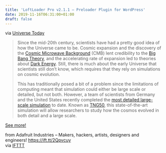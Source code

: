 ```yaml
---
title: 'LoftLoader Pro v2.1.1 – Preloader Plugin for WordPress'
date: 2019-11-16T06:31:00+01:00
draft: false
---
```


via [Universe Today](https://www.universetoday.com/143977/watch-a-simulation-of-a-galaxy-from-the-big-bang-until-the-present-day/)

> Since the mid-20th century, scientists have had a pretty good idea of how the Universe came to be. Cosmic expansion and the discovery of the [Cosmic Microwave Background](https://www.universetoday.com/135288/what-is-the-cosmic-microwave-background/) (CMB) lent credibility to the [Big Bang Theory](https://www.universetoday.com/54756/what-is-the-big-bang-theory/), and the accelerating rate of expansion led to theories about [Dark Energy](https://www.universetoday.com/119363/how-do-we-know-dark-energy-exists/). Still, there is much about the early Universe that scientists still don’t know, which requires that they rely on simulations on cosmic evolution.
> 
> This has traditionally posed a bit of a problem since the limitations of computing meant that simulation could either be large scale or detailed, but not both. However, a team of scientists from Germany and the United States recently completed the [most detailed large-scale simulation](https://ras.ac.uk/news-and-press/research-highlights/galactic-fountains-and-carousels-order-emerging-chaos) to date. Known as [TNG50](https://www.tng-project.org/), this state-of-the-art simulation will allow researchers to study how the cosmos evolved in both detail and a large scale.

[See more!](https://www.universetoday.com/143977/watch-a-simulation-of-a-galaxy-from-the-big-bang-until-the-present-day/)

  
  
from Adafruit Industries – Makers, hackers, artists, designers and engineers! https://ift.tt/2Qpvcuy  
via [IFTTT](https://ifttt.com/?ref=da&site=blogger)